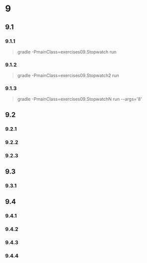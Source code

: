 # 9

## 9.1

### 9.1.1
> gradle -PmainClass=exercises09.Stopwatch run 

### 9.1.2
> gradle -PmainClass=exercises09.Stopwatch2 run

### 9.1.3
> gradle -PmainClass=exercises09.StopwatchN run --args='8'

## 9.2

### 9.2.1
### 9.2.2
### 9.2.3

## 9.3

### 9.3.1

## 9.4

### 9.4.1
### 9.4.2
### 9.4.3
### 9.4.4